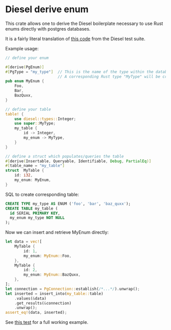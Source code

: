 # Diesel derive enum

This crate allows one to derive the Diesel boilerplate necessary to use Rust enums directly with
postgres databases.

It is a fairly literal translation of [this code](https://github.com/diesel-rs/diesel/blob/8f8dd92135a788c7d0f2c5202dcb4d05339a0cc1/diesel_tests/tests/custom_types.rs) from the Diesel test suite.

Example usage: 

```rust
// define your enum

#[derive(PgEnum)]
#[PgType = "my_type"]  // This is the name of the type within the database
                       // A corresponding Rust type "MyType" will be created
pub enum MyEnum {
    Foo,
    Bar,
    BazQuxx,
}

// define your table
table! {
    use diesel::types::Integer;
    use super::MyType;
    my_table {
        id -> Integer,
        my_enum -> MyType,
    }
}

// define a struct which populates/queries the table
#[derive(Insertable, Queryable, Identifiable, Debug, PartialEq)]
#[table_name = "my_table"]
struct  MyTable {
    id: i32,
    my_enum: MyEnum,
}
```

SQL to create corresponding table:

```sql
CREATE TYPE my_type AS ENUM ('foo', 'bar', 'baz_quxx');
CREATE TABLE my_table (
  id SERIAL PRIMARY KEY,
  my_enum my_type NOT NULL
);
```

Now we can insert and retrieve MyEnum directly:

```rust
let data = vec![
    MyTable {
        id: 1,
        my_enum: MyEnum::Foo,
    },
    MyTable {
        id: 2,
        my_enum: MyEnum::BazQuxx,
    },
];
let connection = PgConnection::establish(/*...*/).unwrap();
let inserted = insert_into(my_table::table)
    .values(&data)
    .get_results(&connection)
    .unwrap();
assert_eq!(data, inserted);
```

See [this test]("tests/lib.rs") for a full working example.
